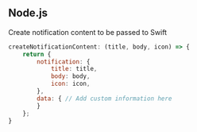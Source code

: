 ## Node.js

Create notification content to be passed to Swift

```javascript
createNotificationContent: (title, body, icon) => {
    return {
        notification: {
            title: title,
            body: body,
            icon: icon,
        },
        data: { // Add custom information here
        }
    };
}
```